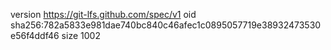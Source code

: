 version https://git-lfs.github.com/spec/v1
oid sha256:782a5833e981dae740bc840c46afec1c0895057719e38932473530e56f4ddf46
size 1002
